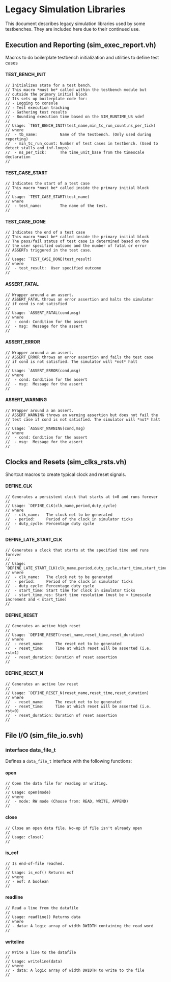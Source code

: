 # Legacy Simulation Libraries

This document describes legacy simulation libraries used by some testbenches.
They are included here due to their continued use.

## Execution and Reporting (sim\_exec\_report.vh)

Macros to do boilerplate testbench initialization and utilities to define test cases

#### TEST\_BENCH\_INIT

    // Initializes state for a test bench.
    // This macro *must be* called within the testbench module but 
    // outside the primary initial block
    // Its sets up boilerplate code for:
    // - Logging to console
    // - Test execution tracking
    // - Gathering test results
    // - Bounding execution time based on the SIM_RUNTIME_US vdef
    //
    // Usage: `TEST_BENCH_INIT(test_name,min_tc_run_count,ns_per_tick)
    // where
    //  - tb_name:          Name of the testbench. (Only used during reporting)
    //  - min_tc_run_count: Number of test cases in testbench. (Used to detect stalls and inf-loops)
    //  - ns_per_tick:      The time_unit_base from the timescale declaration
    //

#### TEST\_CASE\_START

    // Indicates the start of a test case
    // This macro *must be* called inside the primary initial block
    //
    // Usage: `TEST_CASE_START(test_name)
    // where
    //  - test_name:        The name of the test.
    //

#### TEST\_CASE\_DONE
    // Indicates the end of a test case
    // This macro *must be* called inside the primary initial block
    // The pass/fail status of test case is determined based on the
    // the user specified outcome and the number of fatal or error
    // ASSERTs triggered in the test case.
    //
    // Usage: `TEST_CASE_DONE(test_result)
    // where
    //  - test_result:  User specified outcome
    //

#### ASSERT\_FATAL

    // Wrapper around a an assert.
    // ASSERT_FATAL throws an error assertion and halts the simulator
    // if cond is not satisfied
    //
    // Usage: `ASSERT_FATAL(cond,msg)
    // where
    //  - cond: Condition for the assert
    //  - msg:  Message for the assert
    //

#### ASSERT\_ERROR

    // Wrapper around a an assert.
    // ASSERT_ERROR throws an error assertion and fails the test case
    // if cond is not satisfied. The simulator will *not* halt
    //
    // Usage: `ASSERT_ERROR(cond,msg)
    // where
    //  - cond: Condition for the assert
    //  - msg:  Message for the assert
    //

#### ASSERT\_WARNING

    // Wrapper around a an assert.
    // ASSERT_WARNING throws an warning assertion but does not fail the
    // test case if cond is not satisfied. The simulator will *not* halt
    //
    // Usage: `ASSERT_WARNING(cond,msg)
    // where
    //  - cond: Condition for the assert
    //  - msg:  Message for the assert
    //

## Clocks and Resets (sim\_clks\_rsts.vh)

Shortcut macros to create typical clock and reset signals.

#### DEFINE\_CLK

    // Generates a persistent clock that starts at t=0 and runs forever
    //
    // Usage: `DEFINE_CLK(clk_name,period,duty_cycle)
    // where
    //  - clk_name:   The clock net to be generated
    //  - period:     Period of the clock in simulator ticks
    //  - duty_cycle: Percentage duty cycle
    //

#### DEFINE\_LATE\_START\_CLK

    // Generates a clock that starts at the specified time and runs forever
    //
    // Usage: `DEFINE_LATE_START_CLK(clk_name,period,duty_cycle,start_time,start_time_res)
    // where
    //  - clk_name:   The clock net to be generated
    //  - period:     Period of the clock in simulator ticks
    //  - duty_cycle: Percentage duty cycle
    //  - start_time: Start time for clock in simulator ticks
    //  - start_time_res: Start time resolution (must be > timescale increment and < start_time)
    //

#### DEFINE_RESET

    // Generates an active high reset
    //
    // Usage: `DEFINE_RESET(reset_name,reset_time,reset_duration)
    // where
    //  - reset_name:     The reset net to be generated
    //  - reset_time:     Time at which reset will be asserted (i.e. rst=1)
    //  - reset_duration: Duration of reset assertion
    //

#### DEFINE_RESET_N

    // Generates an active low reset
    //
    // Usage: `DEFINE_RESET_N(reset_name,reset_time,reset_duration)
    // where
    //  - reset_name:     The reset net to be generated
    //  - reset_time:     Time at which reset will be asserted (i.e. rst=0)
    //  - reset_duration: Duration of reset assertion
    //

## File I/O (sim\_file\_io.svh)

### interface data\_file\_t

Defines a ``data_file_t`` interface with the following functions:

#### open

    // Open the data file for reading or writing.
    //
    // Usage: open(mode)
    // where
    //  - mode: RW mode (Choose from: READ, WRITE, APPEND)
    //

#### close

    // Close an open data file. No-op if file isn't already open
    //
    // Usage: close()
    //

#### is_eof

    // Is end-of-file reached.
    //
    // Usage: is_eof() Returns eof
    // where
    // - eof: A boolean
    //

#### readline

    // Read a line from the datafile
    //
    // Usage: readline() Returns data
    // where
    // - data: A logic array of width DWIDTH containing the read word
    //

#### writeline

    // Write a line to the datafile
    //
    // Usage: writeline(data) 
    // where
    // - data: A logic array of width DWIDTH to write to the file
    //